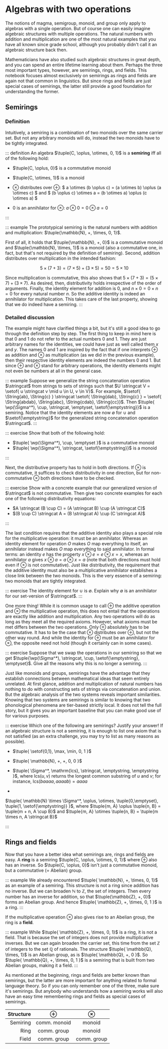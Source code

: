 # Algebras with two operations

The notions of magma, semigroup, monoid, and group only apply to algebras with a single operation.
But of course one can easily imagine algebraic structures with multiple operations.
The natural numbers with addition and multiplication are one of the most natural examples that you have all known since grade school, although you probably didn't call it an algebraic structure back then.

Mathematicians have also studied such algebraic structures in great depth, and you can spend an entire lifetime learning about them.
Perhaps the three most important types, however, are semirings, rings, and fields.
This notebook focuses almost exclusively on semirings as rings and fields are again not that common in linguistics.
But since rings and fields are just special cases of semirings, the latter still provide a good foundation for understanding the former.

## Semirings

### Definition

Intuitively, a semiring is a combination of two monoids over the same carrier set.
But not any arbitrary monoids will do, instead the two monoids have to be tightly integrated.

::: definition
An algebra $\tuple{C, \oplus, \otimes, 0, 1}$ is a **semiring** iff all of the following hold:


- $\tuple{C, \oplus, 0}$ is a commutative monoid
- $\tuple{C, \otimes, 1}$ is a monoid
- $\otimes$ distributes over $\oplus$:
$
a \otimes (b \oplus c) = (a \otimes b) \oplus (a \otimes c)
$
and
$
(b \oplus c) \otimes a = (b \otimes a) \oplus (c \otimes a)
$

- $0$ is an annihilator for $\otimes$: $a \otimes 0 = 0 \otimes a = 0$

:::

::: example
The prototypical semiring is the natural numbers with addition and multiplication: $\tuple{\mathbb{N}, +, \times, 0, 1}$.


First of all, it holds that $\tuple{\mathbb{N}, +, 0}$ is a commutative monoid and $\tuple{\mathbb{N}, \times, 1}$ is a monoid (also a commutative one, in fact, but that's not required by the definition of semiring).
Second, addition distributes over multiplication in the intended fashion:

$$
5 \times (7 + 3) = (7 \times 5) + (3 \times 5) = 50 = 5 \times 10
$$

Since multiplication is commutative, this also shows that $5 \times (7 + 3) = (5 \times 7) + (3 \times 7)$. 
As desired, then, distributivity holds irrespective of the order of arguments.
Finally, the identity element for addition is $0$, and $n \times 0 = 0 \times n = 0$ for every natural number $n$.
So the additive identity is indeed an annihilator for multiplication.
This takes care of the last property, showing that we do indeed have a semiring.
:::

### Detailed discussion

The example might have clarified things a bit, but it's still a good idea to go through the definition step by step.
The first thing to keep in mind here is that $0$ and $1$ do not refer to the actual numbers $0$ and $1$.
They are just arbitrary names for the identities, we could have just as well called them $x$ and $y$.
The names $0$ and $1$ are inspired by the fact that if one interprets $\oplus$ as addition and $\otimes$ as multiplication (as we did in the previous example), then their respective identity elements are indeed the numbers $0$ and $1$.
But since $\oplus$ and $\otimes$ stand for arbitrary operations, the identity elements might not even be numbers at all in the general case.

::: example
Suppose we generalize the string concatenation operation $\stringcat$ from strings to sets of strings such that $U \stringcat V = \setof{ u \stringcat v \mid u \in U, v \in V}$.
For example, $\setof{ \String{ab}, \String{c} } \stringcat \setof{ \String{dab}, \String{c} } = \setof{ \String{abdab}, \String{abc}, \String{cdab}, \String{cc}}$.
Then $\tuple{ \wp(\Sigma^*), \cup, \stringcat, \emptyset, \setof{\emptystring}}$ is a semiring.
Notice that the identity elements are now $\emptyset$ for $\cup$ and $\setof{\emptystring}$ for the generalized string concatenation operation $\stringcat$.
:::

::: exercise
Show that both of the following hold:


- $\tuple{ \wp(\Sigma^*), \cup, \emptyset }$ is a commutative monoid
- $\tuple{ \wp(\Sigma^*), \stringcat, \setof{\emptystring}}$ is a monoid

:::

Next, the distributive property has to hold in both directions.
If $\otimes$ is commutative, it suffices to check distributivity in one direction, but for non-commutative $\otimes$ both directions have to be checked.

::: exercise
Show with a concrete example that our generalized version of $\stringcat$ is not commutative.
Then give two concrete examples for each one of the following distributivity equations:


- $A \stringcat (B \cup C) = (A \stringcat B) \cup (A \stringcat C)$
- $(B \cup C) \stringcat A = (B \stringcat A) \cup (C \stringcat A)$

:::

The last condition requires that the additive identity also plays a special role for the multiplicative operation: it must be an annihilator.
Whereas an identity element for operation $O$ makes $O$ map everything to itself, an annihilator instead makes $O$ map everything to said annihilator.
In formal terms: an identity $e$ has the property $x \otimes e = e \otimes x = x$, whereas an annihilator $a$ gives $x \otimes a = a \otimes x = a$ (note that both directions must hold even if $\otimes$ is not commutative).
Just like distributivity, the requirement that the additive identity must also be a multiplicative annihilator establishes a close link between the two monoids.
This is the very essence of a semiring: two monoids that are tightly integrated.

::: exercise
The identity element for $\cup$ is $\emptyset$.
Explain why $\emptyset$ is an annihilator for our set-version of $\stringcat$.
:::

One more thing!
While it is common usage to call $\oplus$ the additive operation and $\otimes$ the multiplicative operation, this does not entail that the operations are exactly like addition and multiplication.
Any two operations will do as long as they meet all the required axioms.
However, what axioms must be met differs between the two operations.
Only $\oplus$ absolutely has to be commutative.
It has to be the case that $\otimes$ distributes over $\oplus$, but not the other way round.
And while the identity for $\oplus$ must be an annihilator for $\otimes$, the opposite need not hold (though it certainly can in some cases).

::: exercise
Suppose that we swap the operations in our semiring so that we get $\tuple{\wp(\Sigma^*), \stringcat, \cup, \setof{\emptystring}, \emptyset}$.
Give all the reasons why this is no longer a semiring.
:::

Just like monoids and groups, semirings have the advantage that they establish connections between mathematical ideas that seem entirely unrelated.
At first glance, addition and multiplication of natural numbers has nothing to do with constructing sets of strings via concatenation and union.
But the algebraic analysis of the two systems reveals important similarities.
Knowing that two systems are semirings is similar to knowing that two phonological phenomena are tier-based strictly local.
It does not tell the full story, but it gives you an important baseline that you can make good use of for various purposes.

::: exercise
Which one of the following are semirings?
Justify your answer!
If an algebraic structure is not a semiring, it is enough to list one axiom that is not satisfied (as an extra challenge, you may try to list as many reasons as possible).


- $\tuple{ \setof{0,1}, \max, \min, 0, 1 }$ 
- $\tuple{ \mathbb{N}, +, +, 0, 0 }$ 
- $\tuple{ \Sigma^*, \mathrm{lcs}, \stringcat, \emptystring, \emptystring }$, where $\mathrm{lcs}(u,v)$ returns the longest common substring of $u$ and $v$;
for instance, $\mathrm{lcs}(baaaa, aaaab) = aaaa$

- 
$\tuple{ \mathbb{N} \times \Sigma^*, \oplus, \otimes, \tuple{0,\emptyset}, \tuple{1, \setof{\emptystring}} }$, where $\tuple{m, A} \oplus \tuple{n, B} = \tuple{m + n, A \cup B}$ and $\tuple{m, A} \otimes \tuple{n, B} = \tuple{m \times n, A \stringcat B}$


:::

## Rings and fields

Now that you have a better idea what semirings are, rings and fields are easy.
A **ring** is a semiring $\tuple{C, \oplus, \otimes, 0, 1}$ where $\oplus$ also has an inverse.
So $\tuple{C, \oplus, 0}$ isn't just a commutative monoid, but a commutative (= Abelian) group.

::: example
We already encountered $\tuple{ \mathbb{N}, +, \times, 0, 1}$ as an example of a semiring.
This structure is not a ring since addition has no inverse.
But we can broaden $\mathbb{N}$ to $\mathbb{Z}$, the set of integers.
Then every number has an inverse for addition, so that $\tuple{\mathbb{Z}, +, 0}$ forms an Abelian group.
And hence $\tuple{ \mathbb{Z}, +, \times, 0, 1 }$ is a ring.
:::

If the multiplicative operation $\otimes$ also gives rise to an Abelian group, the ring is a **field**.

::: example
While $\tuple{ \mathbb{Z}, +, \times, 0, 1}$ is a ring, it is not a field.
That is because the set of integers does not provide multiplicative inverses.
But we can again broaden the carrier set, this time from the set $\mathbb{Z}$ of integers to the set $\mathbb{Q}$ of rationals.
The structure $\tuple{ \mathbb{Q}, \times, 1}$ is an Abelian group, as is $\tuple{ \mathbb{Q}, +, 0 }$.
So $\tuple{ \mathbb{Q}, +, \times, 0, 1 }$ is a semiring that is built from two Abelian groups, making it a field.
:::

As mentioned at the beginning, rings and fields are better known than semirings, but the latter are more important for anything related to formal language theory.
So if you can only remember one of the three, make sure it's semirings.
But anybody who understands how a semiring works will also have an easy time remembering rings and fields as special cases of semirings.

| Structure | $\oplus$     | $\otimes$   |
| --:       | :-:          | :-:         |
| Semiring  | comm. monoid | monoid      |
| Ring      | comm. group  | monoid      |
| Field     | comm. group  | comm. group |
